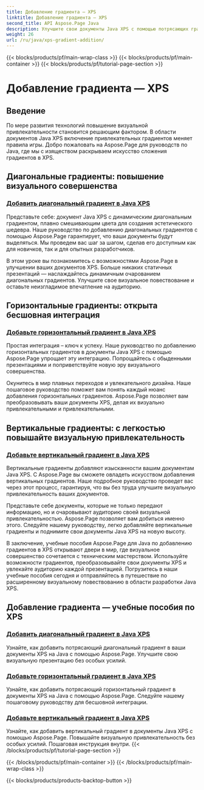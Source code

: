 ```yaml
---
title: Добавление градиента — XPS
linktitle: Добавление градиента — XPS
second_title: API Aspose.Page Java
description: Улучшите свои документы Java XPS с помощью потрясающих градиентов. Научитесь легко добавлять диагональные, горизонтальные и вертикальные градиенты, используя учебные пособия Aspose.Page.
weight: 26
url: /ru/java/xps-gradient-addition/
---
```


{{< blocks/products/pf/main-wrap-class >}}
{{< blocks/products/pf/main-container >}}
{{< blocks/products/pf/tutorial-page-section >}}

# Добавление градиента — XPS

## Введение

По мере развития технологий повышение визуальной привлекательности становится решающим фактором. В области документов Java XPS включение привлекательных градиентов меняет правила игры. Добро пожаловать на Aspose.Page для руководств по Java, где мы с изяществом раскрываем искусство сложения градиентов в XPS.

## Диагональные градиенты: повышение визуального совершенства
### [Добавить диагональный градиент в Java XPS](./diagonal/)

Представьте себе: документ Java XPS с динамическим диагональным градиентом, плавно смешивающим цвета для создания эстетического шедевра. Наше руководство по добавлению диагональных градиентов с помощью Aspose.Page гарантирует, что ваши документы будут выделяться. Мы проведем вас шаг за шагом, сделав его доступным как для новичков, так и для опытных разработчиков.

В этом уроке вы познакомитесь с возможностями Aspose.Page в улучшении ваших документов XPS. Больше никаких статичных презентаций — наслаждайтесь динамичным очарованием диагональных градиентов. Улучшите свое визуальное повествование и оставьте неизгладимое впечатление на аудиторию.

## Горизонтальные градиенты: открыта бесшовная интеграция
### [Добавьте горизонтальный градиент в Java XPS](./horizontal/)

Простая интеграция – ключ к успеху. Наше руководство по добавлению горизонтальных градиентов в документы Java XPS с помощью Aspose.Page упрощает эту интеграцию. Попрощайтесь с обыденными презентациями и поприветствуйте новую эру визуального совершенства.

Окунитесь в мир плавных переходов и увлекательного дизайна. Наше пошаговое руководство поможет вам понять каждый нюанс добавления горизонтальных градиентов. Aspose.Page позволяет вам преобразовывать ваши документы XPS, делая их визуально привлекательными и привлекательными.

## Вертикальные градиенты: с легкостью повышайте визуальную привлекательность
### [Добавьте вертикальный градиент в Java XPS](./vertical/)

Вертикальные градиенты добавляют изысканности вашим документам Java XPS. С Aspose.Page вы сможете овладеть искусством добавления вертикальных градиентов. Наше подробное руководство проведет вас через этот процесс, гарантируя, что вы без труда улучшите визуальную привлекательность ваших документов.

Представьте себе документы, которые не только передают информацию, но и очаровывают аудиторию своей визуальной привлекательностью. Aspose.Page позволяет вам добиться именно этого. Следуйте нашему руководству, легко добавляйте вертикальные градиенты и поднимите свои документы Java XPS на новую высоту.

В заключение, учебные пособия Aspose.Page для Java по добавлению градиентов в XPS открывают двери в мир, где визуальное совершенство сочетается с техническим мастерством. Используйте возможности градиентов, преобразовывайте свои документы XPS и увлекайте аудиторию каждой презентацией. Погрузитесь в наши учебные пособия сегодня и отправляйтесь в путешествие по расширенному визуальному повествованию в области разработки Java XPS.
## Добавление градиента — учебные пособия по XPS
### [Добавить диагональный градиент в Java XPS](./diagonal/)
Узнайте, как добавить потрясающий диагональный градиент в ваши документы XPS на Java с помощью Aspose.Page. Улучшите свою визуальную презентацию без особых усилий.
### [Добавьте горизонтальный градиент в Java XPS](./horizontal/)
Узнайте, как добавить потрясающий горизонтальный градиент в документы XPS на Java с помощью Aspose.Page. Следуйте нашему пошаговому руководству для бесшовной интеграции.
### [Добавьте вертикальный градиент в Java XPS](./vertical/)
Узнайте, как добавить вертикальный градиент в документы Java XPS с помощью Aspose.Page. Повышайте визуальную привлекательность без особых усилий. Пошаговая инструкция внутри.
{{< /blocks/products/pf/tutorial-page-section >}}

{{< /blocks/products/pf/main-container >}}
{{< /blocks/products/pf/main-wrap-class >}}

{{< blocks/products/products-backtop-button >}}
